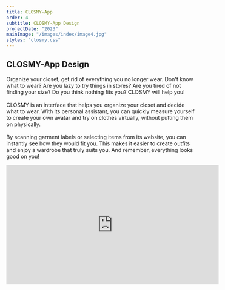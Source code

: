 ```yaml
---
title: CLOSMY-App
order: 4
subtitle: CLOSMY-App Design
projectDate: "2023"
mainImage: "/images/index/image4.jpg"
styles: "closmy.css"
---
```

<section class="section">
    <h1 class="title">CLOSMY-App Design</h1>
    <div class="grid container one">
        <p class="description">Organize your closet, get rid of everything you no longer wear. Don't know what to wear? Are you lazy to try things in stores? Are you tired of not finding your size? Do you think nothing fits you? CLOSMY will help you!
        <br><br>CLOSMY is an interface that helps you organize your closet and decide what to wear. With its personal assistant, you can quickly measure yourself to create your own avatar and try on clothes virtually, without putting them on physically.
        <br><br>By scanning garment labels or selecting items from its website, you can instantly see how they would fit you. This makes it easier to create outfits and enjoy a wardrobe that truly suits you. And remember, everything looks good on you!</p>
        <div class="video">
            <iframe 
                width="560" 
                height="315" 
                src="https://www.youtube.com/embed/bKbxVE7wuOg" 
                title="YouTube video player" 
                frameborder="0" 
                allow="accelerometer; autoplay; clipboard-write; encrypted-media; gyroscope; picture-in-picture" 
                allowfullscreen>
            </iframe>
        </div>
    </div>
    <div class="grid container two">
        <div class="image-container scale-hover">
            <img class="img" src="/images/closmy/C-GOOGLE PLAY.jpg" alt="">
        </div>
        <div class="image-container scale-hover">
            <img class="img" src="/images/closmy/C-MOCKUP MOVIL ICONOS.jpg" alt="">
        </div>
        <div class="image-container scale-hover">
            <img class="img" src="/images/closmy/C-PANTALLA INICIO DE LA APLICAICÓN.jpg" alt="">
        </div>
        <div class="image-container scale-hover">
            <img class="img" src="/images/closmy/C-REGISTRO.jpg" alt="">
        </div>
        <div class="image-container scale-hover">
            <img class="img" src="/images/closmy/C-ALERTA CLOMY.jpg" alt="">
        </div>
        <div class="image-container scale-hover">
            <img class="img" src="/images/closmy/C-ALERTA CLOMY 2.jpg" alt="">
        </div>
        <div class="image-container scale-hover">
            <img class="img" src="/images/closmy/C-ALERTA ERROR CLOMY.jpg" alt="">
        </div>
        <div class="image-container scale-hover">
            <img class="img" src="/images/closmy/C-PANTALLA PRINCIPAL AVATAR 2.jpg" alt="">
        </div>
        <div class="image-container scale-hover">
            <img class="img" src="/images/closmy/C-WIRE1-80.jpg" alt="">
        </div>
        <div class="image-container scale-hover">
            <img class="img" src="/images/closmy/C-WIRE1-80.jpg" alt="">
        </div>
        <div class="image-container scale-hover">
            <img class="img" src="/images/closmy/C-WIRE3-80.jpg" alt="">
        </div>
        <div class="image-container scale-hover">
            <img class="img" src="/images/closmy/C-WF3.jpg" alt="">
        </div>
    </div>
</section>